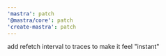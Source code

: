 ```yaml
---
'mastra': patch
'@mastra/core': patch
'create-mastra': patch
---
```


add refetch interval to traces to make it feel "instant"
